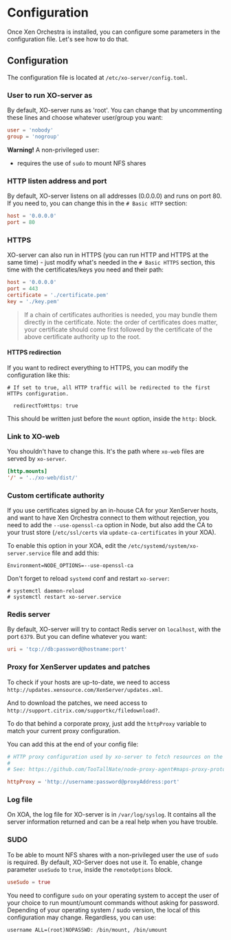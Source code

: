 # Configuration

Once Xen Orchestra is installed, you can configure some parameters in the configuration file. Let's see how to do that.

## Configuration

The configuration file is located at `/etc/xo-server/config.toml`.

### User to run XO-server as

By default, XO-server runs as 'root'. You can change that by uncommenting these lines and choose whatever user/group you want:

```toml
user = 'nobody'
group = 'nogroup'
```

**Warning!** A non-privileged user:

* requires the use of ``sudo`` to mount NFS shares

### HTTP listen address and port

By default, XO-server listens on all addresses (0.0.0.0) and runs on port 80. If you need to, you can change this in the `# Basic HTTP` section:

```toml
host = '0.0.0.0'
port = 80
```

### HTTPS

XO-server can also run in HTTPS (you can run HTTP and HTTPS at the same time) - just modify what's needed in the `# Basic HTTPS` section, this time with the certificates/keys you need and their path:

```toml
host = '0.0.0.0'
port = 443
certificate = './certificate.pem'
key = './key.pem'
```

> If a chain of certificates authorities is needed, you may bundle them directly in the certificate. Note: the order of certificates does matter, your certificate should come first followed by the certificate of the above certificate authority up to the root.

#### HTTPS redirection

If you want to redirect everything to HTTPS, you can modify the configuration like this:

```
# If set to true, all HTTP traffic will be redirected to the first HTTPs configuration.

  redirectToHttps: true
```

This should be written just before the `mount` option, inside the `http:` block.

### Link to XO-web

You shouldn't have to change this. It's the path where `xo-web` files are served by `xo-server`.

```toml
[http.mounts]
'/' = '../xo-web/dist/'
```

### Custom certificate authority

If you use certificates signed by an in-house CA for your XenServer hosts, and want to have Xen Orchestra connect to them without rejection, you need to add the `--use-openssl-ca` option in Node, but also add the CA to your trust store (`/etc/ssl/certs` via `update-ca-certificates` in your XOA).

To enable this option in your XOA, edit the `/etc/systemd/system/xo-server.service` file and add this:

```
Environment=NODE_OPTIONS=--use-openssl-ca
```

Don't forget to reload `systemd` conf and restart `xo-server`:

```
# systemctl daemon-reload
# systemctl restart xo-server.service
```

### Redis server

By default, XO-server will try to contact Redis server on `localhost`, with the port `6379`. But you can define whatever you want:

```toml
uri = 'tcp://db:password@hostname:port'
```

### Proxy for XenServer updates and patches

To check if your hosts are up-to-date, we need to access `http://updates.xensource.com/XenServer/updates.xml`.

And to download the patches, we need access to `http://support.citrix.com/supportkc/filedownload?`.

To do that behind a corporate proxy, just add the `httpProxy` variable to match your current proxy configuration.

You can add this at the end of your config file:

```toml
# HTTP proxy configuration used by xo-server to fetch resources on the Internet.
#
# See: https://github.com/TooTallNate/node-proxy-agent#maps-proxy-protocols-to-httpagent-implementations

httpProxy = 'http://username:password@proxyAddress:port'
```

### Log file

On XOA, the log file for XO-server is in `/var/log/syslog`. It contains all the server information returned and can be a real help when you have trouble.


### SUDO

To be able to mount NFS shares with a non-privileged user the use of ``sudo`` is required. By default, XO-Server does not use it. To enable, change parameter ``useSudo`` to ``true``, inside the `remoteOptions` block.

```toml
useSudo = true
```

You need to configure ``sudo`` on your operating system to accept the user of your choice to run mount/umount commands without asking for password. Depending of your operating system / sudo version, the local of this configuration may change. Regardless, you can use:

```
username ALL=(root)NOPASSWD: /bin/mount, /bin/umount
```
